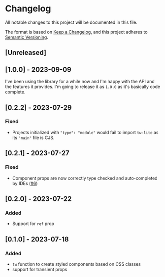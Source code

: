# Changelog

All notable changes to this project will be documented in this file.

The format is based on [Keep a Changelog](https://keepachangelog.com/en/1.0.0/),
and this project adheres to [Semantic Versioning](https://semver.org/spec/v2.0.0.html).

## [Unreleased]

## [1.0.0] - 2023-09-09

I've been using the library for a while now and I'm happy with the API and the
features it provides. I'm going to release it as `1.0.0` as it's basically code
complete.

## [0.2.2] - 2023-07-29

### Fixed

- Projects initialized with `"type": "module"` would fail to import `tw-lite` as
its `"main"` file is CJS.

## [0.2.1] - 2023-07-27

### Fixed

- Component props are now correctly type checked and auto-completed by IDEs ([#6](https://github.com/TommasoAmici/tw-lite/issues/6))

## [0.2.0] - 2023-07-22

### Added

- Support for `ref` prop

## [0.1.0] - 2023-07-18

### Added

- `tw` function to create styled components based on CSS classes
- support for transient props
